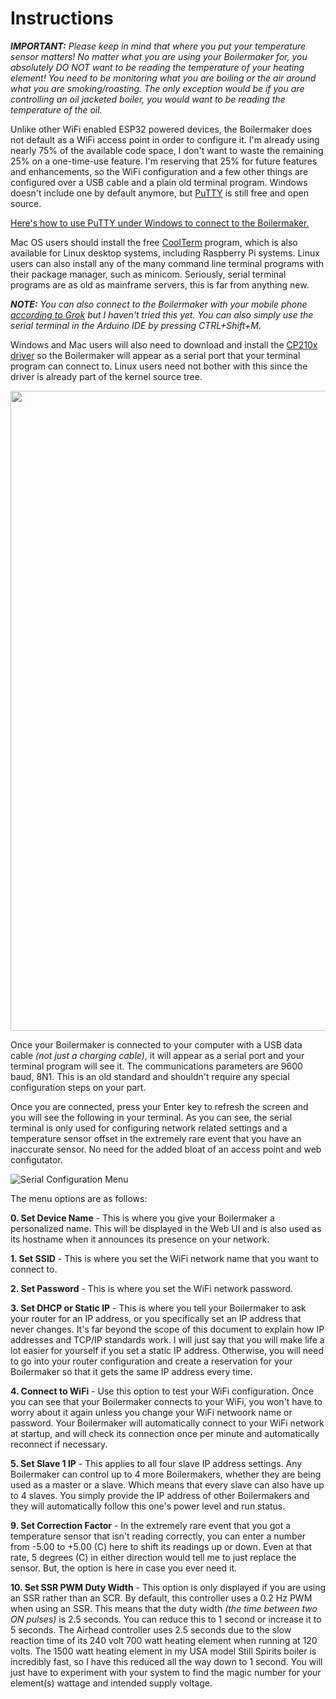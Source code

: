 # Instructions

_**IMPORTANT:** Please keep in mind that where you put your temperature sensor matters! No matter what you are using your Boilermaker for, you absolutely DO NOT want to be reading the temperature of your heating element! You need to be monitoring what you are boiling or the air around what you are smoking/roasting. The only exception would be if you are controlling an oil jacketed boiler, you would want to be reading the temperature of the oil._

Unlike other WiFi enabled ESP32 powered devices, the Boilermaker does not default as a WiFi access point in order to configure it. I'm already using nearly 75% of the available code space, I don't want to waste the remaining 25% on a one-time-use feature. I'm reserving that 25% for future features and enhancements, so the WiFi configuration and a few other things are configured over a USB cable and a plain old terminal program. Windows doesn't include one by default anymore, but [PuTTY](https://www.putty.org/) is still free and open source.

[Here's how to use PuTTY under Windows to connect to the Boilermaker.](https://x.com/i/grok/share/i61lGPHt1tv3cxOr8ogD5S6SR)

Mac OS users should install the free [CoolTerm](https://freeware.the-meiers.org/) program, which is also available for Linux desktop systems, including Raspberry Pi systems. Linux users can also install any of the many command line terminal programs with their package manager, such as minicom. Seriously, serial terminal programs are as old as mainframe servers, this is far from anything new.

_**NOTE:** You can also connect to the Boilermaker with your mobile phone [according to Grok](https://x.com/i/grok/share/BJil4zNbj3p3dYd8i8HHYdEaw) but I haven't tried this yet. You can also simply use the serial terminal in the Arduino IDE by pressing CTRL+Shift+M._

Windows and Mac users will also need to download and install the [CP210x driver](https://www.silabs.com/developer-tools/usb-to-uart-bridge-vcp-drivers?tab=downloads) so the Boilermaker will appear as a serial port that your terminal program can connect to. Linux users need not bother with this since the driver is already part of the kernel source tree.

<img width="1024" src="https://github.com/user-attachments/assets/8f01c76d-e4c6-4d8b-bb70-96b255715c0f"><br>

Once your Boilermaker is connected to your computer with a USB data cable _(not just a charging cable)_, it will appear as a serial port and your terminal program will see it. The communications parameters are 9600 baud, 8N1. This is an old standard and shouldn't require any special configuration steps on your part.

Once you are connected, press your Enter key to refresh the screen and you will see the following in your terminal. As you can see, the serial terminal is only used for configuring network related settings and a temperature sensor offset in the extremely rare event that you have an inaccurate sensor. No need for the added bloat of an access point and web configutator.<br>

![Serial Configuration Menu](https://github.com/user-attachments/assets/d612be73-193b-4cfc-8d32-baa44cb02adb)

The menu options are as follows:

**0. Set Device Name** - This is where you give your Boilermaker a personalized name. This will be displayed in the Web UI and is also used as its hostname when it announces its presence on your network.

**1. Set SSID** - This is where you set the WiFi network name that you want to connect to.

**2. Set Password** - This is where you set the WiFi network password.

**3. Set DHCP or Static IP** - This is where you tell your Boilermaker to ask your router for an IP address, or you specifically set an IP address that never changes. It's far beyond the scope of this document to explain how IP addresses and TCP/IP standards work. I will just say that you will make life a lot easier for yourself if you set a static IP address. Otherwise, you will need to go into your router configuration and create a reservation for your Boilermaker so that it gets the same IP address every time.

**4. Connect to WiFi** - Use this option to test your WiFi configuration. Once you can see that your Boilermaker connects to your WiFi, you won't have to worry about it again unless you change your WiFi netwoork name or password. Your Boilermaker will automatically connect to your WiFi network at startup, and will check its connection once per minute and automatically reconnect if necessary.

**5. Set Slave 1 IP** - This applies to all four slave IP address settings. Any Boilermaker can control up to 4 more Boilermakers, whether they are being used as a master or a slave. Which means that every slave can also have up to 4 slaves. You simply provide the IP address of other Boilermakers and they will automatically follow this one's power level and run status.

**9. Set Correction Factor** - In the extremely rare event that you got a temperature sensor that isn't reading correctly, you can enter a number from -5.00 to +5.00 (C) here to shift its readings up or down. Even at that rate, 5 degrees (C) in either direction would tell me to just replace the sensor. But, the option is here in case you ever need it.

**10. Set SSR PWM Duty Width** - This option is only displayed if you are using an SSR rather than an SCR. By default, this controller uses a 0.2 Hz PWM when using an SSR. This means that the duty width _(the time between two ON pulses)_ is 2.5 seconds. You can reduce this to 1 second or increase it to 5 seconds. The Airhead controller uses 2.5 seconds due to the slow reaction time of its 240 volt 700 watt heating element when running at 120 volts. The 1500 watt heating element in my USA model Still Spirits boiler is incredibly fast, so I have this reduced all the way down to 1 second. You will just have to experiment with your system to find the magic number for your element(s) wattage and intended supply voltage.
